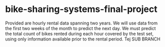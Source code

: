 # bike-sharing-systems-final-project
Provided are hourly rental data spanning two years. We will use data from the first two weeks of the month to predict the next day. We must predict the total count of bikes rented during each hour covered by the test set, using only information available prior to the rental period.
Tej SUB BRANCH
